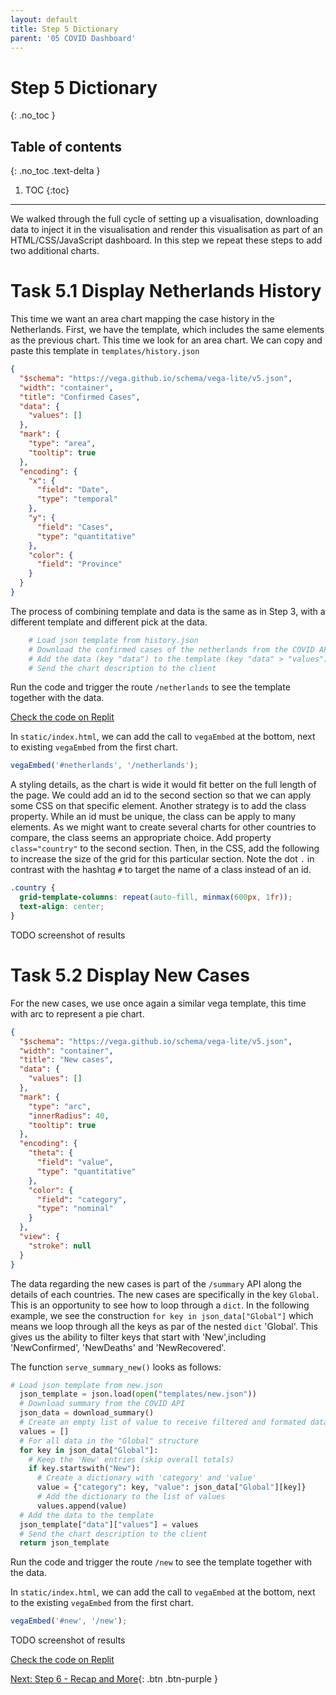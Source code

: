 ```yaml
---
layout: default
title: Step 5 Dictionary
parent: '05 COVID Dashboard'
---
```


# Step 5 Dictionary

{: .no_toc }

## Table of contents

{: .no_toc .text-delta }

1. TOC
   {:toc}

---

We walked through the full cycle of setting up a visualisation, downloading data to inject it in the visualisation and render this visualisation as part of an HTML/CSS/JavaScript dashboard. In this step we repeat these steps to add two additional charts.

# Task 5.1 Display Netherlands History

This time we want an area chart mapping the case history in the Netherlands. First, we have the template, which includes the same elements as the previous chart. This time we look for an area chart. We can copy and paste this template in `templates/history.json`

```json
{
  "$schema": "https://vega.github.io/schema/vega-lite/v5.json",
  "width": "container",
  "title": "Confirmed Cases",
  "data": {
    "values": []
  },
  "mark": {
    "type": "area",
    "tooltip": true
  },
  "encoding": {
    "x": {
      "field": "Date",
      "type": "temporal"
    },
    "y": {
      "field": "Cases",
      "type": "quantitative"
    },
    "color": {
      "field": "Province"
    }
  }
}
```

The process of combining template and data is the same as in Step 3, with a different template and different pick at the data.

```python
    # Load json template from history.json
    # Download the confirmed cases of the netherlands from the COVID API
    # Add the data (key "data") to the template (key "data" > "values")
    # Send the chart description to the client
```

Run the code and trigger the route `/netherlands` to see the template together with the data.

[Check the code on Replit](https://repl.it/@IO1075/step5-1)

In `static/index.html`, we can add the call to `vegaEmbed` at the bottom, next to existing `vegaEmbed` from the first chart.

```js
vegaEmbed('#netherlands', '/netherlands');
```

A styling details, as the chart is wide it would fit better on the full length of the page. We could add an id to the second section so that we can apply some CSS on that specific element. Another strategy is to add the class property. While an id must be unique, the class can be apply to many elements. As we might want to create several charts for other countries to compare, the class seems an appropriate choice. Add property `class="country"` to the second section. Then, in the CSS, add the following to increase the size of the grid for this particular section. Note the dot `.` in contrast with the hashtag `#` to target the name of a class instead of an id.

```css
.country {
  grid-template-columns: repeat(auto-fill, minmax(600px, 1fr));
  text-align: center;
}
```

TODO screenshot of results

# Task 5.2 Display New Cases

For the new cases, we use once again a similar vega template, this time with arc to represent a pie chart.

```json
{
  "$schema": "https://vega.github.io/schema/vega-lite/v5.json",
  "width": "container",
  "title": "New cases",
  "data": {
    "values": []
  },
  "mark": {
    "type": "arc",
    "innerRadius": 40,
    "tooltip": true
  },
  "encoding": {
    "theta": {
      "field": "value",
      "type": "quantitative"
    },
    "color": {
      "field": "category",
      "type": "nominal"
    }
  },
  "view": {
    "stroke": null
  }
}
```

The data regarding the new cases is part of the `/summary` API along the details of each countries. The new cases are specifically in the key `Global`. This is an opportunity to see how to loop through a `dict`. In the following example, we see the construction `for key in json_data["Global"]` which means we loop through all the keys as par of the nested `dict` 'Global'. This gives us the ability to filter keys that start with 'New',including 'NewConfirmed', 'NewDeaths' and 'NewRecovered'.

The function `serve_summary_new()` looks as follows:

```python
# Load json template from new.json
  json_template = json.load(open("templates/new.json"))
  # Download summary from the COVID API
  json_data = download_summary()
  # Create an empty list of value to receive filtered and formated data
  values = []
  # For all data in the "Global" structure
  for key in json_data["Global"]:
    # Keep the 'New' entries (skip overall totals)
    if key.startswith("New"):
      # Create a dictionary with 'category' and 'value'
      value = {"category": key, "value": json_data["Global"][key]}
      # Add the dictionary to the list of values
      values.append(value)
  # Add the data to the template
  json_template["data"]["values"] = values
  # Send the chart description to the client
  return json_template
```

Run the code and trigger the route `/new` to see the template together with the data.

In `static/index.html`, we can add the call to `vegaEmbed` at the bottom, next to the existing `vegaEmbed` from the first chart.

```js
vegaEmbed('#new', '/new');
```

TODO screenshot of results

[Check the code on Replit](https://repl.it/@IO1075/step5-2)

[Next: Step 6 - Recap and More]({{site.baseurl}}/assignments/05-covid-dashboard/step6){: .btn .btn-purple }
